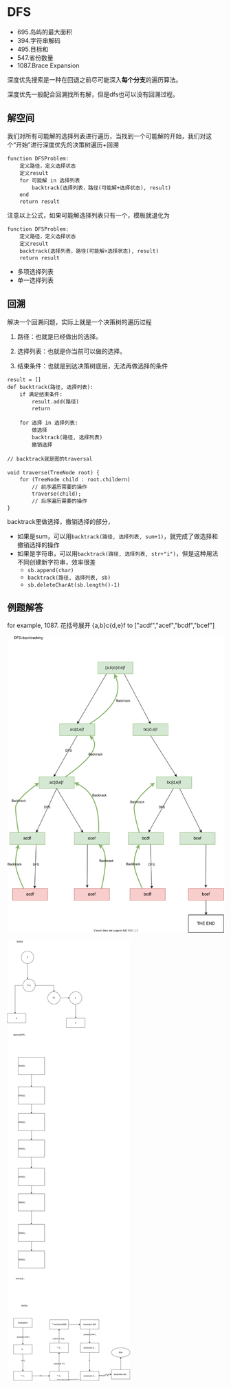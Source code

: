# DFS

* 695.岛屿的最大面积
* 394.字符串解码
* 495.目标和
* 547.省份数量
* 1087.Brace Expansion


深度优先搜索是一种在回退之前尽可能深入**每个分支**的遍历算法。

深度优先一般配合回溯找所有解，但是dfs也可以没有回溯过程。

## 解空间
我们对所有可能解的选择列表进行遍历，当找到一个可能解的开始，我们对这个“开始”进行深度优先的决策树遍历+回溯

```
function DFSProblem:
    定义路径，定义选择状态
    定义result
    for 可能解 in 选择列表
        backtrack(选择列表，路径(可能解+选择状态), result)
    end
    return result
```

注意以上公式，如果可能解选择列表只有一个，模板就退化为

```
function DFSProblem:
    定义路径，定义选择状态
    定义result
    backtrack(选择列表，路径(可能解+选择状态), result)
    return result
```

* 多项选择列表
* 单一选择列表

## 回溯
解决一个回溯问题，实际上就是一个决策树的遍历过程

1. 路径：也就是已经做出的选择。

2. 选择列表：也就是你当前可以做的选择。

3. 结束条件：也就是到达决策树底层，无法再做选择的条件

```
result = []
def backtrack(路径, 选择列表):
    if 满足结束条件:
        result.add(路径)
        return

    for 选择 in 选择列表:
        做选择
        backtrack(路径, 选择列表)
        撤销选择

// backtrack就是图的traversal

void traverse(TreeNode root) {
    for (TreeNode child : root.childern)
        // 前序遍历需要的操作
        traverse(child);
        // 后序遍历需要的操作
}
```
        
backtrack里做选择，撤销选择的部分，
* 如果是sum，可以用`backtrack(路径, 选择列表, sum+1)`，就完成了做选择和撤销选择的操作
* 如果是字符串，可以用`backtrack(路径, 选择列表, str+"i")`，但是这种用法不同创建新字符串，效率很差
    * `sb.append(char)`
    * `backtrack(路径, 选择列表, sb)`
    * `sb.deleteCharAt(sb.length()-1)`




## 例题解答
for example, 1087. 花括号展开
 {a,b}c{d,e}f to ["acdf","acef","bcdf","bcef"]

![1087. Brace Expansion](./graphs/1087.drawio.svg)

![394字符串解码](./graphs/394.drawio.svg)